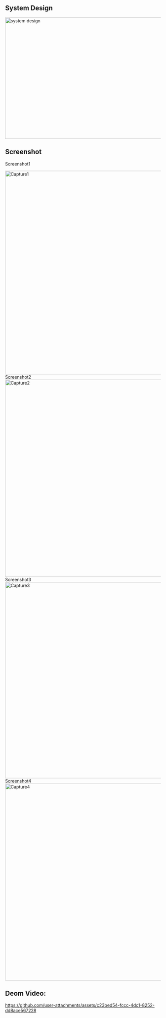 
## System Design

<img width="1112" height="392" alt="system design" src="https://github.com/user-attachments/assets/1d8137f8-6e00-4654-bb1b-76893cacbdb9" />

## Screenshot
Screenshot1

<img width="1364" height="657" alt="Capture1" src="https://github.com/user-attachments/assets/77c0fd09-4464-4aa5-912c-0c0da711eb5d" />
Screenshot2

<img width="950" height="637" alt="Capture2" src="https://github.com/user-attachments/assets/5b86a551-ee6b-4f02-b8b7-c28cfe59a444" />
Screenshot3
<img width="1358" height="633" alt="Capture3" src="https://github.com/user-attachments/assets/207f1853-c0ac-4e42-8673-b70249dfcb75" />
Screenshot4
<img width="1354" height="636" alt="Capture4" src="https://github.com/user-attachments/assets/c1fb27f0-43f9-48eb-a821-de98b76c5a20" />


## Deom Video:
https://github.com/user-attachments/assets/c23bed54-fccc-4dc1-8252-dd8ace567228

